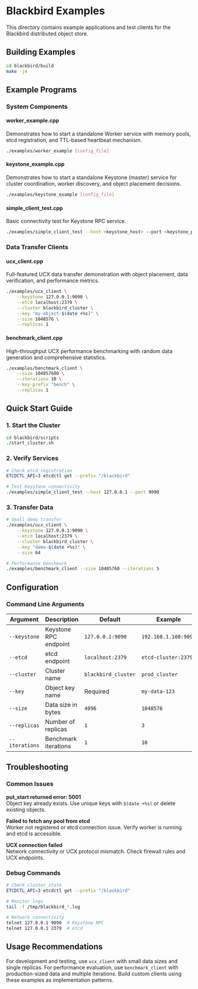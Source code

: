 # Blackbird Examples

This directory contains example applications and test clients for the Blackbird distributed object store.

## Building Examples

```bash
cd blackbird/build
make -j4
```

## Example Programs

### System Components

#### worker_example.cpp
Demonstrates how to start a standalone Worker service with memory pools, etcd registration, and TTL-based heartbeat mechanism.

```bash
./examples/worker_example [config_file]
```

#### keystone_example.cpp
Demonstrates how to start a standalone Keystone (master) service for cluster coordination, worker discovery, and object placement decisions.

```bash
./examples/keystone_example [config_file]
```

#### simple_client_test.cpp
Basic connectivity test for Keystone RPC service.

```bash
./examples/simple_client_test --host <keystone_host> --port <keystone_port>
```

### Data Transfer Clients

#### ucx_client.cpp
Full-featured UCX data transfer demonstration with object placement, data verification, and performance metrics.

```bash
./examples/ucx_client \
    --keystone 127.0.0.1:9090 \
    --etcd localhost:2379 \
    --cluster blackbird_cluster \
    --key "my-object-$(date +%s)" \
    --size 1048576 \
    --replicas 1
```

#### benchmark_client.cpp
High-throughput UCX performance benchmarking with random data generation and comprehensive statistics.

```bash
./examples/benchmark_client \
    --size 104857600 \
    --iterations 10 \
    --key-prefix "bench" \
    --replicas 1
```

## Quick Start Guide

### 1. Start the Cluster
```bash
cd blackbird/scripts
./start_cluster.sh
```

### 2. Verify Services
```bash
# Check etcd registration
ETCDCTL_API=3 etcdctl get --prefix "/blackbird"

# Test Keystone connectivity  
./examples/simple_client_test --host 127.0.0.1 --port 9090
```

### 3. Transfer Data
```bash
# Small demo transfer
./examples/ucx_client \
    --keystone 127.0.0.1:9090 \
    --etcd localhost:2379 \
    --cluster blackbird_cluster \
    --key "demo-$(date +%s)" \
    --size 64

# Performance benchmark
./examples/benchmark_client --size 10485760 --iterations 5
```

## Configuration

### Command Line Arguments

| Argument | Description | Default | Example |
|----------|-------------|---------|---------|
| `--keystone` | Keystone RPC endpoint | `127.0.0.1:9090` | `192.168.1.100:9090` |
| `--etcd` | etcd endpoint | `localhost:2379` | `etcd-cluster:2379` |
| `--cluster` | Cluster name | `blackbird_cluster` | `prod_cluster` |
| `--key` | Object key name | Required | `my-data-123` |
| `--size` | Data size in bytes | `4096` | `1048576` |
| `--replicas` | Number of replicas | `1` | `3` |
| `--iterations` | Benchmark iterations | `1` | `10` |

## Troubleshooting

### Common Issues

**put_start returned error: 5001**  
Object key already exists. Use unique keys with `$(date +%s)` or delete existing objects.

**Failed to fetch any pool from etcd**  
Worker not registered or etcd connection issue. Verify worker is running and etcd is accessible.

**UCX connection failed**  
Network connectivity or UCX protocol mismatch. Check firewall rules and UCX endpoints.

### Debug Commands
```bash
# Check cluster state
ETCDCTL_API=3 etcdctl get --prefix "/blackbird"

# Monitor logs
tail -f /tmp/blackbird_*.log

# Network connectivity
telnet 127.0.0.1 9090  # Keystone RPC
telnet 127.0.0.1 2379  # etcd
```

## Usage Recommendations

For development and testing, use `ucx_client` with small data sizes and single replicas. For performance evaluation, use `benchmark_client` with production-sized data and multiple iterations. Build custom clients using these examples as implementation patterns.